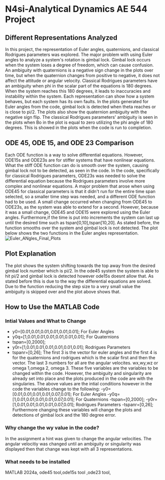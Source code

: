 # N4si-Analytical Dynamics AE 544 Project
## Different Representations Analyzed
In this project, the representation of Euler angles, quaternions, and classical Rodrigues parameters was explored. The major problem with using Euler angles to analyze a system's rotation is gimbal lock. Gimbal lock occurs when the system loses a degree of freedom, which can cause confusion. An ambiguity with quaternions is a negative sign change in the plots over time, but when the quaternion changes from positive to negative, it does not affect the attitude or angular velocity. Classical Rodrigues parameters have an ambiguity when phi in the scalar part of the equations is 180 degrees. When the system reaches this 180 degrees, it leads to inaccuracies and instability within the system. Each representation can show how a system behaves, but each system has its own faults. In the plots generated for Euler angles from the code, gimbal lock is detected when theta reaches or is close to pi/2. The plots also show the quaternion ambiguity with the negative sign flip. The classical Rodrigues parameters' ambiguity is seen in the plots when Bo in the plot is equal to zero utilizing the phi angle of 180 degrees. This is showed in the plots when the code is run to completion. 
## ODE 45, ODE 15, and ODE 23 Comparison
Each ODE function is a way to solve differential equations. However, ODE15s and ODE23s are for stiffer systems that have nonlinear equations. What the stiff ODE function can do is smooth over the system, causing gimbal lock not to be detected, as seen in the code. In the code, specifically for classical Rodrigues parameters, ODE23s was needed to solve the differential equation because the Rodrigues parameters involve more complex and nonlinear equations. A major problem that arose when using ODE45 for classical parameters is that it didn't run for the entire time span selected, so a smaller time step was needed, and a different ODE function had to be used. A small change occurred when changing from ODE45 to ODE23s, as the system was able to extend for a second. However, because it was a small change, ODE45 and ODE15 were explored using the Euler angles. Furthermore,if the time is put into increments the system can last up until the desired time such as tspan[0,10],tspan[10,20]. As stated before, the function smooths over the system and gimbal lock is not detected. The plot below shows the two functions in the Euler angles representation.
![Euler_ANgles_Final_Plots](https://github.com/user-attachments/assets/2735dcf9-1860-4ce5-985b-00f65d4e8161)
## Plot Explanation
The plot shows the system shifting towards the top away from the desired gimbal lock number which is pi/2. In the ode45 system the system is able to hit pi/2 and gimbal lock is detected however ode15s doesnt allow that. As stated before this is due to the way the differential equations are solved. Due to the function reducing the step size to a very small value the ambiguity is skipped over and the plot above shows that.  
## How to Use the MATLAB Code
### Intial Values and What to Change 
  * y0=[0.01,0.01,0.01,0.01,0.01,0.01]; For Euler Angles
  * y0q=[1,0.01,0.01,0.01,0.01,0.01,0.01]; For Quaternions
  * tspan=[0,2000];
  * y0r=[1,0.01,0.01,0.01,0.01,0.01,0.01]; Rodrigues Parameters
  * tspanr=[0,26];
The first 3 is the vector for euler angles and the first 4 is for the quaternions and rodrigues which is the scalar first and then the vector. The last 3 numbers for all are the angular velocites. wx,wy,wz or omega 1,omega 2, omega 3. 
These five variables are the variables to be changed within the code. However, the ambiguity and singularity are already set into place and the plots produced in the code are with the singularies. The above values are the intial conditions however in the code the variables change to the following:
-y0=[0.01,0.01,0.01,0.01,0.07,0.01]; For Euler Angles
-y0q=[1,0.01,0.01,0.01,0.01,0.07,0.01]; For Quaternions
-tspan=[0,2000];
-y0r=[1,0.01,0.01,0.01,0.01,0.07,0.01]; Rodrigues Parameters
-tspanr=[0,26];
Furthermore changing these variables will change the plots and detections of gimbal lock and the 180 degree error.
### Why change the wy value in the code?
In the assignment a hint was given to change the angular velocities. The angular velocitiy was changed until an ambiguity or singularity was displayed then that change was kept with all 3 representations. 
### What needs to be installed
MATLAB 2024a, ode45 tool,ode15s tool ,ode23 tool,

